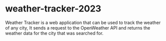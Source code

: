 # weather-tracker-2023
Weather Tracker is a web application that can be used to track the weather of any city, It sends a request to the OpenWeather API and returns the weather data for the city that was searched for.
